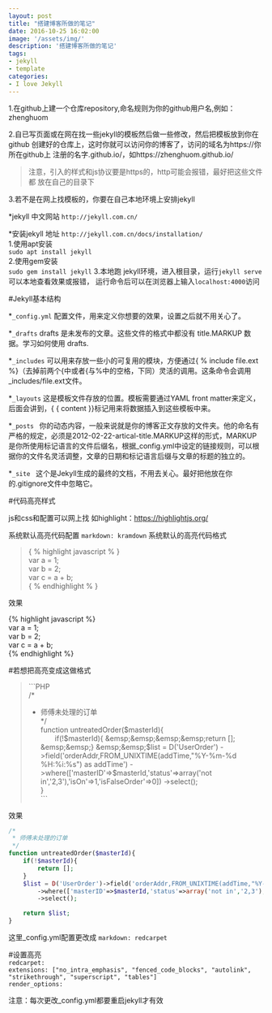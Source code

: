 ```yaml
---
layout: post
title: "搭建博客所做的笔记"
date: 2016-10-25 16:02:00
image: '/assets/img/'
description: '搭建博客所做的笔记'
tags:
- jekyll 
- template 
categories:
- I love Jekyll
---
```


1.在github上建一个仓库repository,命名规则为你的github用户名,例如：zhenghuom

2.自已写页面或在网在找一些jekyll的模板然后做一些修改，然后把模板放到你在github
创建好的仓库上，这时你就可以访问你的博客了，访问的域名为https://你所在github上
注册的名字.github.io/，如https://zhenghuom.github.io/  

> 注意，引入的样式和js协议要是https的，http可能会报错，最好把这些文件都
> 放在自己的目录下

3.若不是在网上找模板的，你要在自己本地环境上安排jekyll

*jekyll 中文网站 `http://jekyll.com.cn/`

*安装jekyll 地址 `http://jekyll.com.cn/docs/installation/`  
1.使用apt安装   
    `sudo apt install jekyll`   
2.使用gem安装   
    `sudo gem install jekyll`
3.本地跑 jekyll环境，进入根目录，运行`jekyll serve`可以本地查看效果或报错，
运行命令后可以在浏览器上输入`localhost:4000`访问
 
#Jekyll基本结构

*`_config.yml`   配置文件，用来定义你想要的效果，设置之后就不用关心了。

*`_drafts`       drafts 是未发布的文章。这些文件的格式中都没有 title.MARKUP 数据。学习如何使用 drafts.

*`_includes`     可以用来存放一些小的可复用的模块，方便通过{ % include file.ext %}（去掉前两个{中或者{与%中的空格，下同）灵活的调用。这条命令会调用_includes/file.ext文件。

*`_layouts`      这是模板文件存放的位置。模板需要通过YAML front matter来定义，后面会讲到，{ { content }}标记用来将数据插入到这些模板中来。

*`_posts `       你的动态内容，一般来说就是你的博客正文存放的文件夹。他的命名有严格的规定，必须是2012-02-22-artical-title.MARKUP这样的形式，MARKUP是你所使用标记语言的文件后缀名，根据_config.yml中设定的链接规则，可以根据你的文件名灵活调整，文章的日期和标记语言后缀与文章的标题的独立的。

*`_site `        这个是Jekyll生成的最终的文档，不用去关心。最好把他放在你的.gitignore文件中忽略它。

#代码高亮样式

js和css和配置可以网上找
如highlight：https://highlightjs.org/

系统默认高亮代码配置
`markdown: kramdown`
系统默认的高亮代码格式

> { % highlight javascript % }  
> var a = 1;    
> var b = 2;    
> var c = a + b;    
> { % endhighlight % }

效果

{% highlight javascript %}  
var a = 1;    
var b = 2;    
var c = a + b;    
{% endhighlight %}


#若想把高亮变成这做格式

>\`\`\`PHP    
>/*  
>* 师傅未处理的订单  
>*/  
>function untreatedOrder($masterId){    
>&emsp;&emsp;if(!$masterId){   
>&emsp;&emsp;&emsp;&emsp;return [];    
>&emsp;&emsp;}   
>&emsp;&emsp;$list = D('UserOrder')
->field('orderAddr,FROM_UNIXTIME(addTime,"%Y-%m-%d %H:%i:%s") as addTime')
->where(['masterID'=>$masterId,'status'=>array('not in','2,3'),'isOn'=>1,'isFalseOrder'=>0])
->select();      
>}  
>\`\`\`

效果

```php
/*  
 * 师傅未处理的订单 
 */ 
function untreatedOrder($masterId){
    if(!$masterId){
        return [];
    }
    $list = D('UserOrder')->field('orderAddr,FROM_UNIXTIME(addTime,"%Y-%m-%d %H:%i:%s") as addTime')
        ->where(['masterID'=>$masterId,'status'=>array('not in','2,3'),'isOn'=>1,'isFalseOrder'=>0])
        ->select();

    return $list;
}
```

这里_config.yml配置更改成
`markdown: redcarpet`

\#设置高亮   
`redcarpet:`    
  `extensions: ["no_intra_emphasis", "fenced_code_blocks", "autolink", "strikethrough", "superscript", "tables"]`   
  `render_options:`
  
注意：每次更改_config.yml都要重启jekyll才有效



